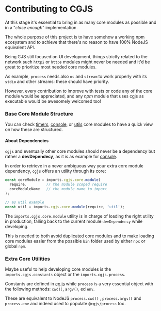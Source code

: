 # Contributing to CGJS

At this stage it's essential to bring in as many core modules as possible and in a "_close enough_" implementation.

The whole purpose of this project is to have somehow a working [npm](https://www.npmjs.com) ecosystem
and to achieve that there's no reason to have 100% NodeJS equivalent API.

Being GJS still focused on UI development, things strictly related to the network such `http2` or `https` modules might never be needed and it'd be great to prioritize most needed core modules.

As example, `process` needs also `os` and `stream` to work properly with its `stdio` and other streams: these should have priority.

However, every contribution to improve with tests or code any of the core module would be appreciated, and any _npm_ module that uses cgjs as executable would be awesomely welcomed too!

### Base Core Module Structure

You can check [timers](https://github.com/cgjs/timers), [console](https://github.com/cgjs/console), or [utils](https://github.com/cgjs/utils) core modules to have a quick view on how these are structured.

#### About Dependencies
 `cgjs` and eventually other core modules should never be a dependency but rather a **devDependecy**, as it is as example for [console](https://github.com/cgjs/console/blob/master/package.json#L30).

 In order to retrieve in a never ambiguous way your extra core module dependency, `cgjs` offers an utility through its core:

 ```js
 const coreModule = imports.cgjs.core.module(
   require,         // the module scoped require
   coreModuleName   // the module name to import
);

// as util example
const util = imports.cgjs.core.module(require, 'util');
```

The `imports.cgjs.core.module` utility is in charge of loading the right utility in production, falling back to the current module `devDependency` while developing.

This is needed to both avoid duplicated core modules and to make loading core modules easier from the possible `bin` folder used by either `npx` or global `npm`.

### Extra Core Utilities

Maybe useful to help developing core modules is the `imports.cgjs.constants` object or the `imports.cgjs.process`.

Constants are defined in [cg.js](https://github.com/cgjs/cgjs/blob/master/cg.js#L34) while `process` is a very essential
object with the following methods: `cwd()`, `argv()`, ed `env`.

These are equivalent to NodeJS `process.cwd()` , `process.argv()` and `process.env` and indeed used to populate `@cgjs/process` too.